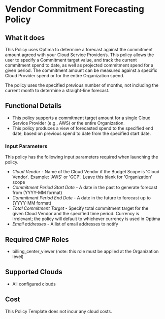 # Vendor Commitment Forecasting Policy

## What it does

This Policy uses Optima to determine a forecast against the commitment amount agreed with your Cloud Service Provider/s. This policy allows the user to specify a Commitment target value, and track the current commitment spend to date, as well as projected commitment spend for a given period. The commitment amount can be measured against a specific Cloud Provider spend or for the entire Organization spend.

The policy uses the specified previous number of months, not including the current month to determine a straight-line forecast.

## Functional Details

- This policy supports a commitment target amount for a single Cloud Service Provider (e.g., AWS) or the entire Organization.
- This policy produces a view of forecasted spend to the specified end date, based on previous spend to date from the specified start date.

### Input Parameters

This policy has the following input parameters required when launching the policy.

- *Cloud Vendor* - Name of the Cloud Vendor if the Budget Scope is 'Cloud Vendor'. Example: 'AWS' or 'GCP'. Leave this blank for 'Organization' scope
- *Commitment Period Start Date* - A date in the past to generate forecast from (YYYY-MM format)
- *Commitment Period End Date* - A date in the future to forecast up to (YYYY-MM format)
- *Total Commitment Target* - Specify total commitment target for the given Cloud Vendor and the specified time period.  Currency is irrelevant; the policy will default to whichever currency is used in Optima
- *Email addresses* - A list of email addresses to notify

## Required CMP Roles

- billing_center_viewer (note: this role must be applied at the Organization level)

## Supported Clouds

- All configured clouds

## Cost

This Policy Template does not incur any cloud costs.
